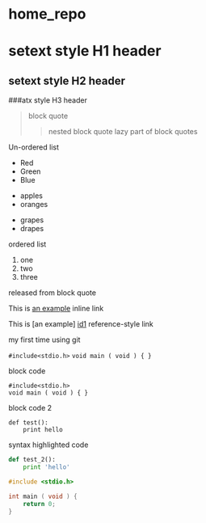 home_repo
=========

setext style H1 header
===================

setext style H2 header
--------------

###atx style H3 header

> block quote
> > nested block quote
lazy part of block quotes

Un-ordered list
* Red
* Green
* Blue

+ apples
+ oranges

- grapes
- drapes

ordered list
1. one
2. two
3. three


released from block quote

This is [an example](http://example.com/ "Title") inline link

This is [an example] [id1] reference-style link

my first time using git

[id1]: https://github.com/shane-taurean/home_repo/ "my repo"

`#include<stdio.h>`
`void main ( void ) { }`

block code

    #include<stdio.h>
    void main ( void ) { }

block code 2

```
def test():
    print hello
```

syntax highlighted code

```python
def test_2():
    print 'hello'
```

```C
#include <stdio.h>

int main ( void ) {
    return 0;
}
```

